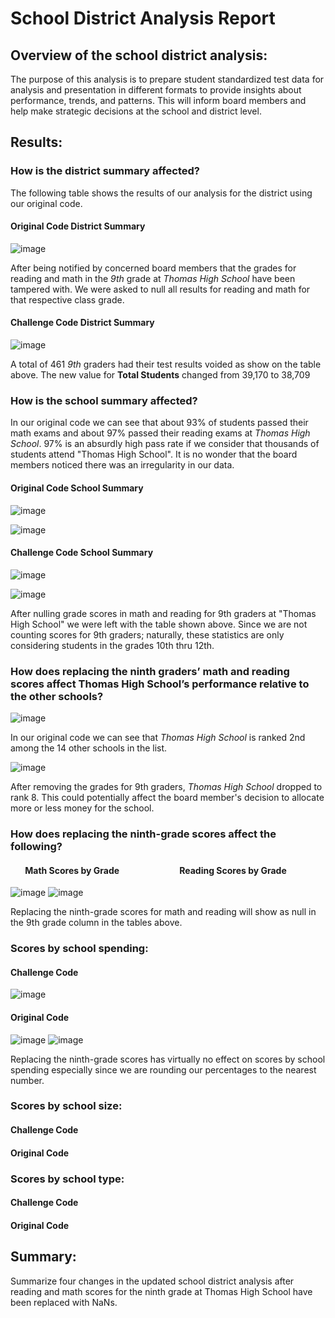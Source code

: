 # School District Analysis Report

## Overview of the school district analysis:
The purpose of this analysis is to prepare student standardized test data for analysis and presentation in different formats to provide insights about performance, trends, and patterns. This will inform board members and help make strategic decisions at the school and district level. 

## Results:
### How is the district summary affected?
The following table shows the results of our analysis for the district using our original code.
#### Original Code District Summary
![image](https://user-images.githubusercontent.com/110706169/189073645-4cd7fb5a-9aca-40bf-b4d0-2f795d4e9124.png)

After being notified by concerned board members that the grades for reading and math in the *9th* grade  at *Thomas High School* have been tampered with. We were asked to null all results for reading and math for that respective class grade.

#### Challenge Code District Summary
![image](https://user-images.githubusercontent.com/110706169/189073441-65421228-1093-41a5-8666-410ce1fdc789.png)

A total of 461 *9th* graders had their test results voided as show on the table above. The new value for **Total Students** changed from 39,170 to 38,709

### How is the school summary affected?
In our original code we can see that about 93% of students passed their math exams and about 97% passed their reading exams at *Thomas High School*. 97% is an absurdly high pass rate if we consider that thousands of students attend "Thomas High School". It is no wonder that the board members noticed there was an irregularity in our data.
#### Original Code School Summary
![image](https://user-images.githubusercontent.com/110706169/189081044-80e387f1-e5f3-4833-a8c3-702aa863555b.png)

![image](https://user-images.githubusercontent.com/110706169/189080479-b215279c-1cb4-4337-892f-050ecd5188b0.png)


#### Challenge Code School Summary
![image](https://user-images.githubusercontent.com/110706169/189081106-abb2636c-10e9-49f7-9916-38aca7932555.png)

![image](https://user-images.githubusercontent.com/110706169/189080118-1c4906ab-4e6d-4ca4-be61-62728cbcd7e2.png)

After nulling grade scores in math and reading for 9th graders at "Thomas High School" we were left with the table shown above. Since we are not counting scores for 9th graders; naturally, these statistics are only considering students in the grades 10th thru 12th.

### How does replacing the ninth graders’ math and reading scores affect Thomas High School’s performance relative to the other schools?
![image](https://user-images.githubusercontent.com/110706169/189089450-7ab66c7c-05b4-4b1f-b2ff-690b502bd1c1.png)

In our original code we can see that *Thomas High School* is ranked 2nd among the 14 other schools in the list. 

![image](https://user-images.githubusercontent.com/110706169/189093160-64e29fd2-b671-4cce-a26b-023a6a3d39c6.png)

After removing the grades for 9th graders, *Thomas High School* dropped to rank 8. This could potentially affect the board member's decision to allocate more or less money for the school.

### How does replacing the ninth-grade scores affect the following?
   ####  &nbsp;&nbsp;&nbsp;&nbsp;&nbsp;&nbsp; Math Scores by Grade &nbsp;&nbsp;&nbsp;&nbsp;&nbsp;&nbsp;&nbsp;&nbsp;&nbsp;&nbsp;&nbsp;&nbsp;&nbsp;&nbsp;&nbsp;&nbsp;&nbsp;&nbsp;&nbsp;&nbsp;&nbsp;&nbsp;&nbsp;&nbsp;&nbsp;&nbsp;&nbsp;&nbsp;Reading Scores by Grade
![image](https://user-images.githubusercontent.com/110706169/189098182-b3cb42fb-8318-4c90-b752-965042c019fc.png) ![image](https://user-images.githubusercontent.com/110706169/189099415-bebc1c86-d332-4b8d-ab9f-dfa47eabbe3a.png)

 Replacing the ninth-grade scores for math and reading will show as null in the 9th grade column in the tables above.

 ### Scores by school spending:
 #### Challenge Code
 ![image](https://user-images.githubusercontent.com/110706169/189101204-ffceeb62-8de9-404e-9b96-457e6bc01a44.png) 
 
 #### Original Code
![image](https://user-images.githubusercontent.com/110706169/189102386-76411f8d-3e4f-41ad-9682-96e755eb9cba.png) ![image](https://user-images.githubusercontent.com/110706169/189104578-7a8f1662-2ef2-435f-b3e9-3f0f8ccba9a3.png)

  Replacing the ninth-grade scores has virtually no effect on scores by school spending especially since we are rounding our percentages to the nearest number.
 ### Scores by school size:
 #### Challenge Code
 #### Original Code
 ### Scores by school type:
 #### Challenge Code
 #### Original Code
## Summary:

Summarize four changes in the updated school district analysis after reading and math scores for the ninth grade at Thomas High School have been replaced with NaNs.
